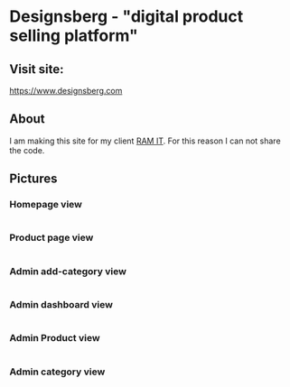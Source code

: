 # Designsberg - "digital product selling platform"
## Visit site:
https://www.designsberg.com
## About
I am making this site for my client <a href="https://www.ramitbd.com">RAM IT</a>.
For this reason I can not share the code.
## Pictures

### Homepage view
<img scr="images/homepage.jpg">

### Product page view
<img scr="images/ProductView.jpg">

### Admin add-category view
<img scr="images/add-category.jpg">

### Admin dashboard view
<img scr="images/adminDashbaord.jpg">

### Admin Product view
<img scr="images/adminProduct.jpg">

### Admin category view
<img scr=".images/categoryView.jpg">
